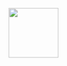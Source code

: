 <p align="center">
<img src="https://camo.githubusercontent.com/49c7728e1004e855177c4b583baabe412d5563fbbdb38c65db78acd735950b70/68747470733a2f2f6769746875622e6769746875626173736574732e636f6d2f696d616765732f6d6f6e612d6c6f6164696e672d64696d6d65642e676966" weight="100" height="100">
</p>
